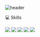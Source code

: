 
<!--
**yoonseo-95/yoonseo-95** is a ✨ _special_ ✨ repository because its `README.md` (this file) appears on your GitHub profile.

Here are some ideas to get you started:

- 🔭 I’m currently working on ...
- 🌱 I’m currently learning ...
- 👯 I’m looking to collaborate on ...
- 🤔 I’m looking for help with ...
- 💬 Ask me about ...
- 📫 How to reach me: ...
- 😄 Pronouns: ...
- ⚡ Fun fact: ...
-->
![header](https://capsule-render.vercel.app/api?type=transparent&fontColor=000000&text=Hi~I'm%20Yoonseo👋&fontSize=30&fontAlign=15.3)


💻 Skills<br>
<br>
<img src="https://img.shields.io/badge/HTML5-E34F26?style=flat-square&logo=HTML5&logoColor=white" />
<img src="https://img.shields.io/badge/CSS3-1572B6?style=flat-square&logo=CSS3&logoColor=white" />
<img src="https://img.shields.io/badge/SASS-CC6699?style=flat-square&logo=SASS&logoColor=white" />
<img src="https://img.shields.io/badge/JAVASCRIPT-F7DF1E?style=flat-square&logo=JavaScript&logoColor=white" />
<img src="https://img.shields.io/badge/REACT-61DAFB?style=flat-square&logo=React&logoColor=white" />
